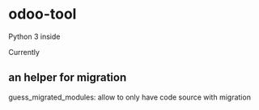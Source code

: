 # odoo-tool

Python 3 inside

Currently

## an helper for migration

guess_migrated_modules: allow to only have code source with migration